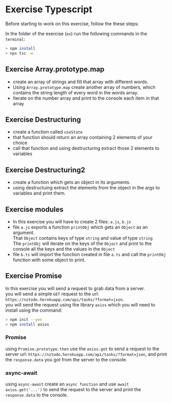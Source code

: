 # Exercise Typescript

Before starting to work on this exercise, follow the these steps:

In the folder of the exercise (`ex`) run the following commands in the `terminal`:

```bash
> npm install
> npx tsc -w
```

## Exercise Array.prototype.map

- create an array of strings and fill that array with different words.
- Using `Array.prototype.map` create another array of numbers, which contains the string length of every word in the words array.
- Iterate on the number array and print to the console each item in that array

## Exercise Destructuring

- create a function called `useState`
- that function should return an array containing 2 elements of your choice
- call that function and using destructuring extract those 2 elements to variables

## Exercise Destructuring2

- create a function which gets an object in its arguments.  
- using destructuing extract the elements from the object in the args to variables and print them.

## Exercise modules

- In this exercise you will have to create 2 files: `a.js`, `b.js`
- file `a.js` exports a function `printObj` which gets an `Object` as an argument.  
That `Object` contains keys of type `string` and value of type `string`  
The `printObj` will iterate on the keys of the `Object` and print to the console all the keys and the values in the `Object`
- file `b.ts` will import the function created in file `a.ts` and call the `printObj` function with some object to print.

## Exercise Promise

In this exercise you will send a request to grab data from a server.  
you will send a simple `GET` request to the url: `https://nztodo.herokuapp.com/api/tasks/?format=json`.  
you will send the request using the library `axios` which you will need to install using the command:

```bash
> npm init --yes
> npm install axios
```

### Promise


using `Promise.prototype.then` use the `axios.get` to send a request to the server url: `https://nztodo.herokuapp.com/api/tasks/?format=json`, and print the `response.data` you got from the server to the console.

### async-await

using `async-await` create an `async function` and use `await axios.get('...')` to send the request to the server and print the `response.data` to the console.




